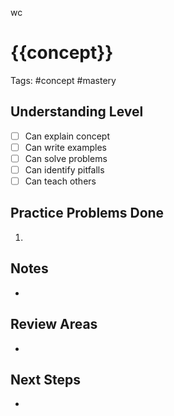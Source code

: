wc
# {{concept}}

Tags: #concept #mastery

## Understanding Level
- [ ] Can explain concept
- [ ] Can write examples
- [ ] Can solve problems
- [ ] Can identify pitfalls
- [ ] Can teach others

## Practice Problems Done
1. 

## Notes
- 

## Review Areas 
- 

## Next Steps
-